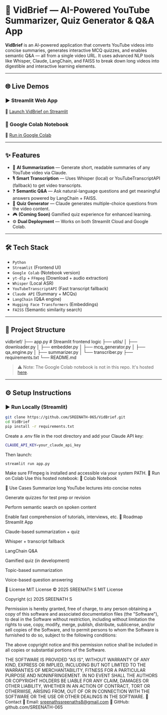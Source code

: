 # 🎥 VidBrief — AI-Powered YouTube Summarizer, Quiz Generator & Q&A App

**VidBrief** is an AI-powered application that converts YouTube videos into concise summaries, generates interactive MCQ quizzes, and enables semantic Q&A — all from a single video URL. It uses advanced NLP tools like Whisper, Claude, LangChain, and FAISS to break down long videos into digestible and interactive learning elements.

---

## 🌐 Live Demos

### ▶️ Streamlit Web App  
🔗 [Launch VidBrief on Streamlit](https://vidbrief.streamlit.app)

### 📓 Google Colab Notebook  
🔗 [Run in Google Colab](https://colab.research.google.com/drive/1Z3yp73RgaRNJ2cB_fbnsA9WKvyj53ClT)

---

## ✨ Features

- 📄 **AI Summarization** — Generate short, readable summaries of any YouTube video via Claude.
- 🎙️ **Smart Transcription** — Uses Whisper (local) or YouTubeTranscriptAPI (fallback) to get video transcripts.
- ❓ **Semantic Q&A** — Ask natural-language questions and get meaningful answers powered by LangChain + FAISS.
- 📝 **Quiz Generator** — Claude generates multiple-choice questions from the video content.
- 🎮 **(Coming Soon)** Gamified quiz experience for enhanced learning.
- ⚙️ **Dual Deployment** — Works on both Streamlit Cloud and Google Colab.

---

## 🛠 Tech Stack

- `Python`
- `Streamlit` (Frontend UI)
- `Google Colab` (Notebook version)
- `yt-dlp` + `FFmpeg` (Download + audio extraction)
- `Whisper` (Local ASR)
- `YouTubeTranscriptAPI` (Fast transcript fallback)
- `Claude API` (Summary + MCQs)
- `LangChain` (Q&A engine)
- `Hugging Face Transformers` (Embeddings)
- `FAISS` (Semantic similarity search)

---

## 📁 Project Structure

vidbrief/
├── app.py # Streamlit frontend logic
├── utils/
│ ├── downloader.py
│ ├── embedder.py
│ ├── mcq_generator.py
│ ├── qa_engine.py
│ ├── summarizer.py
│ └── transcriber.py
├── requirements.txt
└── README.md


> ⚠️ Note: The Google Colab notebook is not in this repo. It's hosted [here](https://colab.research.google.com/drive/1Z3yp73RgaRNJ2cB_fbnsA9WKvyj53ClT).

---

## ⚙️ Setup Instructions

### ▶️ Run Locally (Streamlit)

```bash
git clone https://github.com/SREENATH-065/VidBrief.git
cd VidBrief
pip install -r requirements.txt
 ```

Create a .env file in the root directory and add your Claude API key:
```bash
CLAUDE_API_KEY=your_claude_api_key
```
Then launch:
```bash
streamlit run app.py
```
Make sure FFmpeg is installed and accessible via your system PATH.
🧪 Run on Colab
Use this hosted notebook:
🔗 Colab Notebook

🚀 Use Cases
Summarize long YouTube lectures into concise notes

Generate quizzes for test prep or revision

Perform semantic search on spoken content

Enable fast comprehension of tutorials, interviews, etc.
🧭 Roadmap
 Streamlit App

 Claude-based summarization + quiz

 Whisper + transcript fallback

 LangChain Q&A

 Gamified quiz (in development)

 Topic-based summarization

 Voice-based question answering

📜 License
MIT License © 2025 SREENATH S
MIT License

Copyright (c) 2025 SREENATH S

Permission is hereby granted, free of charge, to any person obtaining a copy
of this software and associated documentation files (the "Software"), to deal
in the Software without restriction, including without limitation the rights
to use, copy, modify, merge, publish, distribute, sublicense, and/or sell
copies of the Software, and to permit persons to whom the Software is
furnished to do so, subject to the following conditions:

The above copyright notice and this permission notice shall be included in
all copies or substantial portions of the Software.

THE SOFTWARE IS PROVIDED "AS IS", WITHOUT WARRANTY OF ANY KIND, EXPRESS OR
IMPLIED, INCLUDING BUT NOT LIMITED TO THE WARRANTIES OF MERCHANTABILITY,
FITNESS FOR A PARTICULAR PURPOSE AND NONINFRINGEMENT. IN NO EVENT SHALL THE
AUTHORS OR COPYRIGHT HOLDERS BE LIABLE FOR ANY CLAIM, DAMAGES OR OTHER
LIABILITY, WHETHER IN AN ACTION OF CONTRACT, TORT OR OTHERWISE, ARISING FROM,
OUT OF OR IN CONNECTION WITH THE SOFTWARE OR THE USE OR OTHER DEALINGS IN
THE SOFTWARE.
🙋 Contact
📧 Email: sreenathssreenaths8@gmail.com
🔗 GitHub: github.com/SREENATH-065


